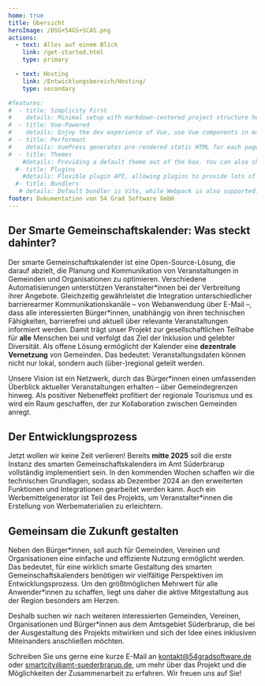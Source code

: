 ```yaml
---
home: true
title: Übersicht
heroImage: /DSG+54GS+SCAS.png
actions:
  - text: Alles auf einem Blick
    link: /get-started.html
    type: primary

  - text: Hosting
    link: /Entwicklungsbereich/Hosting/
    type: secondary

#features:
#  - title: Simplicity First
#    details: Minimal setup with markdown-centered project structure helps you focus on writing.
#  - title: Vue-Powered
#    details: Enjoy the dev experience of Vue, use Vue components in markdown, and develop custom themes with Vue.
#  - title: Performant
#    details: VuePress generates pre-rendered static HTML for each page, and runs as an SPA once a page is loaded.
#  - title: Themes
    #details: Providing a default theme out of the box. You can also choose a community theme or create your own one.
  #- title: Plugins
    #details: Flexible plugin API, allowing plugins to provide lots of plug-and-play features for your site.
  #- title: Bundlers
   # details: Default bundler is Vite, while Webpack is also supported. Choose the one you like!
footer: Dokumentation von 54 Grad Software GmbH
---
```


## Der Smarte Gemeinschaftskalender: Was steckt dahinter?

Der smarte Gemeinschaftskalender ist eine Open-Source-Lösung, die darauf abzielt, die Planung und Kommunikation von Veranstaltungen in Gemeinden und Organisationen zu optimieren. Verschiedene Automatisierungen unterstützen Veranstalter\*innen bei der Verbreitung ihrer Angebote. Gleichzeitig gewährleistet die Integration unterschiedlicher barrierearmer Kommunikationskanäle – von Webanwendung über E-Mail –, dass alle interessierten Bürger\*innen, unabhängig von ihren technischen Fähigkeiten, barrierefrei und aktuell über relevante Veranstaltungen informiert werden. Damit trägt unser Projekt zur gesellschaftlichen Teilhabe für **alle** Menschen bei und verfolgt das Ziel der Inklusion und gelebter Diversität. Als offene Lösung ermöglicht der Kalender eine **dezentrale Vernetzung** von Gemeinden. Das bedeutet: Veranstaltungsdaten können nicht nur lokal, sondern auch (über-)regional geteilt werden.

Unsere Vision ist ein Netzwerk, durch das Bürger*innen einen umfassenden Überblick aktueller Veranstaltungen erhalten – über Gemeindegrenzen hinweg. Als positiver Nebeneffekt profitiert der regionale Tourismus und es wird ein Raum geschaffen, der zur Kollaboration zwischen Gemeinden anregt.

## Der Entwicklungsprozess


Jetzt wollen wir keine Zeit verlieren! Bereits **mitte 2025** soll die erste Instanz des smarten Gemeinschaftskalenders im Amt Süderbrarup vollständig implementiert sein. In den kommenden Wochen schaffen wir die technischen Grundlagen, sodass ab Dezember 2024 an den erweiterten Funktionen und Integrationen gearbeitet werden kann. Auch ein Werbemittelgenerator ist Teil des Projekts, um Veranstalter*innen die Erstellung von Werbematerialien zu erleichtern.

## Gemeinsam die Zukunft gestalten

Neben den Bürger\*innen, soll auch für Gemeinden, Vereinen und Organisationen eine einfache und effiziente Nutzung ermöglicht werden. Das bedeutet, für eine wirklich smarte Gestaltung des smarten Gemeinschaftskalenders benötigen wir vielfältige Perspektiven im Entwicklungsprozess. Um den größtmöglichen Mehrwert für alle Anwender\*innen zu schaffen, liegt uns daher die aktive Mitgestaltung aus der Region besonders am Herzen.

Deshalb suchen wir nach weiteren interessierten Gemeinden, Vereinen, Organisationen und Bürger*innen aus dem Amtsgebiet Süderbrarup, die bei der Ausgestaltung des Projekts mitwirken und sich der Idee eines inklusiven Miteinanders anschließen möchten.

Schreiben Sie uns gerne eine kurze E-Mail an kontakt@54gradsoftware.de oder smartcity@amt-suederbrarup.de, um mehr über das Projekt und die Möglichkeiten der Zusammenarbeit zu erfahren. Wir freuen uns auf Sie!
